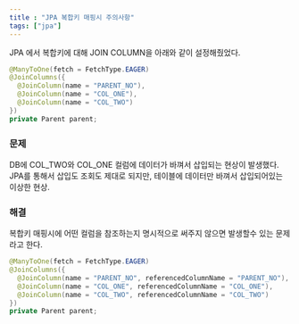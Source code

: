 ```yaml
---
title : "JPA 복합키 매핑시 주의사항"
tags: ["jpa"]
---
```

JPA 에서 복합키에 대해 JOIN COLUMN을 아래와 같이 설정해줬었다. 
```java java
@ManyToOne(fetch = FetchType.EAGER)  
@JoinColumns({  
  @JoinColumn(name = "PARENT_NO"),  
  @JoinColumn(name = "COL_ONE"),  
  @JoinColumn(name = "COL_TWO")
})  
private Parent parent;
```
### 문제 
DB에  COL_TWO와 COL_ONE 컬럼에 데이터가 바껴서 삽입되는 현상이 발생했다. 
JPA를 통해서 삽입도 조회도 제대로 되지만, 테이블에 데이터만 바껴서 삽입되어있는 이상한 현상.

### 해결 
복합키 매핑시에 어떤 컬럼을 참조하는지 명시적으로 써주지 않으면 발생할수 있는 문제라고 한다. 

```java java
@ManyToOne(fetch = FetchType.EAGER)  
@JoinColumns({  
  @JoinColumn(name = "PARENT_NO", referencedColumnName = "PARENT_NO"),  
  @JoinColumn(name = "COL_ONE", referencedColumnName = "COL_ONE"),  
  @JoinColumn(name = "COL_TWO", referencedColumnName = "COL_TWO")
})  
private Parent parent;
```


<!--stackedit_data:
eyJoaXN0b3J5IjpbLTExNTQxMjUzODddfQ==
-->